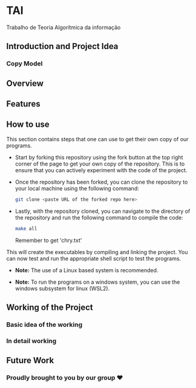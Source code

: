 # TAI

Trabalho de Teoria Algorítmica da informação

## Introduction and Project Idea

### Copy Model

## Overview

## Features

## How to use

This section contains steps that one can use to get their own copy of our programs.

- Start by forking this repository using the fork button at the top right corner of the page to get your own copy of the repository. This is to ensure that you can actively experiment with the code of the project.

- Once the repository has been forked, you can clone the repository to your local machine using the following command:

	```bash
	git clone <paste URL of the forked repo here>
	```

- Lastly, with the repository cloned, you can navigate to the directory of the repository and run the following command to compile the code:

    ```bash
    make all
    ```

    Remember to get 'chry.txt'

This will create the executables by compiling and linking the project. You can now test and run the appropriate shell script to test the programs.

- **Note:** The use of a Linux based system is recommended.

- **Note:** To run the programs on a windows system, you can use the windows subsystem for linux (WSL2).

## Working of the Project

### Basic idea of the working

### In detail working

## Future Work

### Proudly brought to you by our group ❤️
